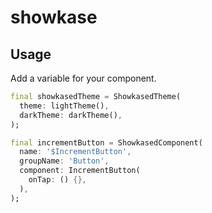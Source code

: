 # showkase
## Usage
Add a variable for your component.
```dart
final showkasedTheme = ShowkasedTheme(
  theme: lightTheme(),
  darkTheme: darkTheme(),
);

final incrementButton = ShowkasedComponent(
  name: '$IncrementButton',
  groupName: 'Button',
  component: IncrementButton(
    onTap: () {},
  ),
);

```